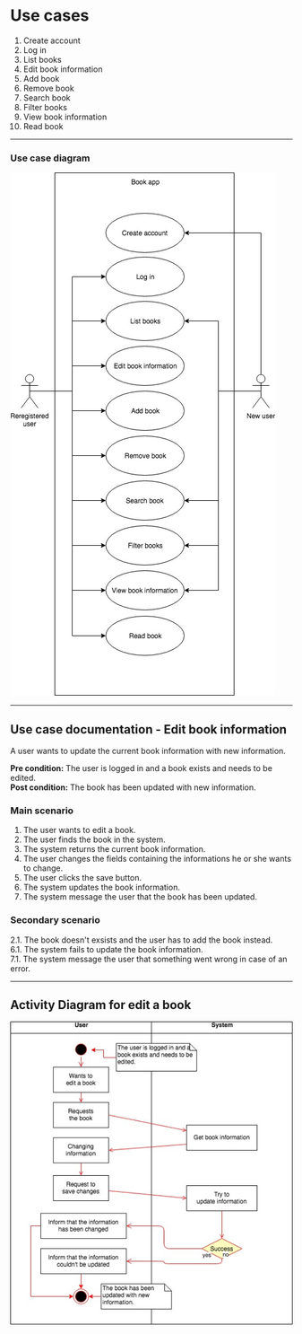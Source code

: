 # Use cases
1. Create account
2. Log in
3. List books
4. Edit book information
5. Add book
6. Remove book
7. Search book
8. Filter books
9. View book information
10. Read book
___
### Use case diagram
![use case diagram](./use-case-diagram.jpg)

___
## Use case documentation - Edit book information
A user wants to update the current book information with new information.

__Pre condition:__ The user is logged in and a book exists and needs to be edited.<br>
__Post condition:__ The book has been updated with new information.

### Main scenario
1. The user wants to edit a book.
2. The user finds the book in the system.
3. The system returns the current book information.
4. The user changes the fields containing the informations he or she wants to change.
5. The user clicks the save button.
6. The system updates the book information.
7. The system message the user that the book has been updated.

### Secondary scenario
2.1. The book doesn't exsists and the user has to add the book instead.<br>
6.1. The system fails to update the book information.<br>
7.1. The system message the user that something went wrong in case of an error.
___

## Activity Diagram for edit a book
![Edit book activity diagram](./Edit-Book-Activity-Diagram.jpg)
